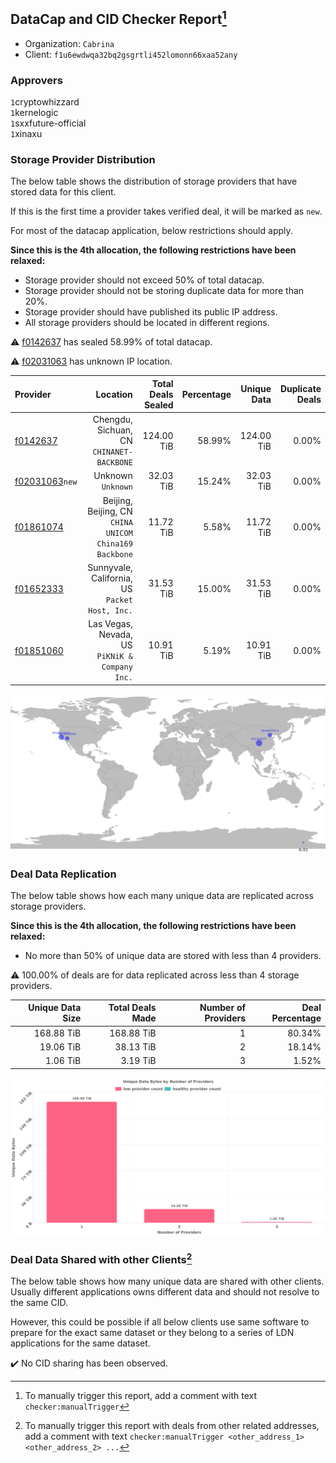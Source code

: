 ## DataCap and CID Checker Report[^1]
 - Organization: `Cabrina`
 - Client: `f1u6ewdwqa32bq2gsgrtli452lomonn66xaa52any`
### Approvers
`1`cryptowhizzard<br/>`1`kernelogic<br/>`1`sxxfuture-official<br/>`1`xinaxu

### Storage Provider Distribution
The below table shows the distribution of storage providers that have stored data for this client.

If this is the first time a provider takes verified deal, it will be marked as `new`.

For most of the datacap application, below restrictions should apply.

**Since this is the 4th allocation, the following restrictions have been relaxed:**
 - Storage provider should not exceed 50% of total datacap.
 - Storage provider should not be storing duplicate data for more than 20%.
 - Storage provider should have published its public IP address.
 - All storage providers should be located in different regions.

⚠️ [f0142637](https://filfox.info/en/address/f0142637) has sealed 58.99% of total datacap.

⚠️ [f02031063](https://filfox.info/en/address/f02031063) has unknown IP location.

| Provider                                                    |                                                  Location | Total Deals Sealed | Percentage | Unique Data | Duplicate Deals |
| :---------------------------------------------------------- | --------------------------------------------------------: | -----------------: | ---------: | ----------: | --------------: |
| [f0142637](https://filfox.info/en/address/f0142637)         |              Chengdu, Sichuan, CN<br/>`CHINANET-BACKBONE` |         124.00 TiB |     58.99% |  124.00 TiB |           0.00% |
| [f02031063](https://filfox.info/en/address/f02031063)`new`  |                                     Unknown<br/>`Unknown` |          32.03 TiB |     15.24% |   32.03 TiB |           0.00% |
| [f01861074](https://filfox.info/en/address/f01861074)       | Beijing, Beijing, CN<br/>`CHINA UNICOM China169 Backbone` |          11.72 TiB |      5.58% |   11.72 TiB |           0.00% |
| [f01652333](https://filfox.info/en/address/f01652333)       |         Sunnyvale, California, US<br/>`Packet Host, Inc.` |          31.53 TiB |     15.00% |   31.53 TiB |           0.00% |
| [f01851060](https://filfox.info/en/address/f01851060)       |         Las Vegas, Nevada, US<br/>`PiKNiK & Company Inc.` |          10.91 TiB |      5.19% |   10.91 TiB |           0.00% |

<img src="https://raw.githubusercontent.com/data-preservation-programs/filplus-checker-assets/main/filecoin-project/filecoin-plus-large-datasets/issues/1593/1679895819705.png"/>

### Deal Data Replication
The below table shows how each many unique data are replicated across storage providers.


**Since this is the 4th allocation, the following restrictions have been relaxed:**
- No more than 50% of unique data are stored with less than 4 providers.

⚠️ 100.00% of deals are for data replicated across less than 4 storage providers.

| Unique Data Size | Total Deals Made | Number of Providers | Deal Percentage |
| ---------------: | ---------------: | ------------------: | --------------: |
|       168.88 TiB |       168.88 TiB |                   1 |          80.34% |
|        19.06 TiB |        38.13 TiB |                   2 |          18.14% |
|         1.06 TiB |         3.19 TiB |                   3 |           1.52% |

<img src="https://raw.githubusercontent.com/data-preservation-programs/filplus-checker-assets/main/filecoin-project/filecoin-plus-large-datasets/issues/1593/1679895822631.png"/>

### Deal Data Shared with other Clients[^3]
The below table shows how many unique data are shared with other clients.
Usually different applications owns different data and should not resolve to the same CID.

However, this could be possible if all below clients use same software to prepare for the exact same dataset or they belong to a series of LDN applications for the same dataset.

✔️ No CID sharing has been observed.

[^1]: To manually trigger this report, add a comment with text `checker:manualTrigger`

[^2]: Deals from those addresses are combined into this report as they are specified with `checker:manualTrigger`

[^3]: To manually trigger this report with deals from other related addresses, add a comment with text `checker:manualTrigger <other_address_1> <other_address_2> ...`
